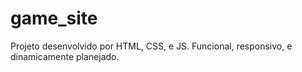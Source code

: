 # game_site
Projeto desenvolvido por HTML, CSS, e JS. Funcional, responsivo, e dinamicamente planejado.
